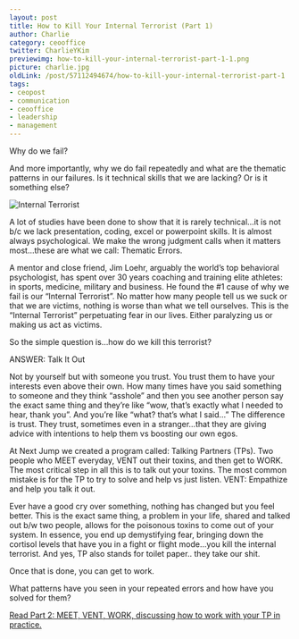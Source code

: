 ```yaml
---
layout: post
title: How to Kill Your Internal Terrorist (Part 1)
author: Charlie
category: ceooffice
twitter: CharlieYKim
previewimg: how-to-kill-your-internal-terrorist-part-1-1.png
picture: charlie.jpg
oldLink: /post/57112494674/how-to-kill-your-internal-terrorist-part-1
tags:
- ceopost
- communication
- ceooffice
- leadership
- management
---
```

Why do we fail?  

And more importantly, why we do fail repeatedly and what are the thematic patterns in our failures. Is it technical skills that we are lacking? Or is it something else?


![Internal Terrorist](/images/how-to-kill-your-internal-terrorist-part-1-1.png)


A lot of studies have been done to show that it is rarely technical…it is not b/c we lack presentation, coding, excel or powerpoint skills. It is almost always psychological. We make the wrong judgment calls when it matters most…these are what we call: Thematic Errors.

A mentor and close friend, Jim Loehr, arguably the world’s top behavioral psychologist, has spent over 30 years coaching and training elite athletes: in sports, medicine, military and business. He found the #1 cause of why we fail is our “Internal Terrorist”. No matter how many people tell us we suck or that we are victims, nothing is worse than what we tell ourselves. This is the “Internal Terrorist” perpetuating fear in our lives. Either paralyzing us or making us act as victims. 

So the simple question is…how do we kill this terrorist?  

ANSWER: Talk It Out  

Not by yourself but with someone you trust. You trust them to have your interests even above their own. How many times have you said something to someone and they think “asshole” and then you see another person say the exact same thing and they’re like “wow, that’s exactly what I needed to hear, thank you”. And you’re like “what? that’s what I said…” The difference is trust. They trust, sometimes even in a stranger…that they are giving advice with intentions to help them vs boosting our own egos.

At Next Jump we created a program called: Talking Partners (TPs). Two people who MEET everyday, VENT out their toxins, and then get to WORK. The most critical step in all this is to talk out your toxins. The most common mistake is for the TP to try to solve and help vs just listen. VENT: Empathize and help you talk it out.

Ever have a good cry over something, nothing has changed but you feel better. This is the exact same thing, a problem in your life, shared and talked out b/w two people, allows for the poisonous toxins to come out of your system. In essence, you end up demystifying fear, bringing down the cortisol levels that have you in a fight or flight mode…you kill the internal terrorist. And yes, TP also stands for toilet paper.. they take our shit.


Once that is done, you can get to work.


What patterns have you seen in your repeated errors and how have you solved for them?

[Read Part 2: MEET, VENT, WORK, discussing how to work with your TP in practice.](/ceooffice/the-ceo-job-is-lonely-heres-how-to-change-that-part.html)
